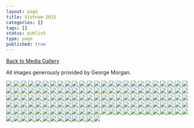```yaml
---
layout: page
title: Vietnam 2015
categories: []
tags: []
status: publish
type: page
published: true
---
```

<p><a title="Gallery" href="/media/">Back to Media Gallery</a></p>
<p>
All images generously provided by George Morgan.
</p>
<!-- Darkbox -->
<div class="darkbox">
<a href="http://vietnamvac.isamonkey.org/gallery/vietnam-2015/1-IMG_9487.jpg" data-darkbox="vietnam-2015">
  <img src="http://vietnamvac.isamonkey.org/gallery/vietnam-2015/thumbs/1-IMG_9487.jpg" />
</a>
<a href="http://vietnamvac.isamonkey.org/gallery/vietnam-2015/2-IMG_9826.jpg" data-darkbox="vietnam-2015">
  <img src="http://vietnamvac.isamonkey.org/gallery/vietnam-2015/thumbs/2-IMG_9826.jpg" />
</a>
<a href="http://vietnamvac.isamonkey.org/gallery/vietnam-2015/3-IMG_9619.jpg" data-darkbox="vietnam-2015">
  <img src="http://vietnamvac.isamonkey.org/gallery/vietnam-2015/thumbs/3-IMG_9619.jpg" />
</a>
<a href="http://vietnamvac.isamonkey.org/gallery/vietnam-2015/4-IMG_9745.jpg" data-darkbox="vietnam-2015">
  <img src="http://vietnamvac.isamonkey.org/gallery/vietnam-2015/thumbs/4-IMG_9745.jpg" />
</a>
<a href="http://vietnamvac.isamonkey.org/gallery/vietnam-2015/5-IMG_9806.jpg" data-darkbox="vietnam-2015">
  <img src="http://vietnamvac.isamonkey.org/gallery/vietnam-2015/thumbs/5-IMG_9806.jpg" />
</a>
<a href="http://vietnamvac.isamonkey.org/gallery/vietnam-2015/6-IMG_9516.jpg" data-darkbox="vietnam-2015">
  <img src="http://vietnamvac.isamonkey.org/gallery/vietnam-2015/thumbs/6-IMG_9516.jpg" />
</a>
<a href="http://vietnamvac.isamonkey.org/gallery/vietnam-2015/7-IMG_9714.jpg" data-darkbox="vietnam-2015">
  <img src="http://vietnamvac.isamonkey.org/gallery/vietnam-2015/thumbs/7-IMG_9714.jpg" />
</a>
<a href="http://vietnamvac.isamonkey.org/gallery/vietnam-2015/8-IMG_9793.jpg" data-darkbox="vietnam-2015">
  <img src="http://vietnamvac.isamonkey.org/gallery/vietnam-2015/thumbs/8-IMG_9793.jpg" />
</a>
<a href="http://vietnamvac.isamonkey.org/gallery/vietnam-2015/9-IMG_9590.jpg" data-darkbox="vietnam-2015">
  <img src="http://vietnamvac.isamonkey.org/gallery/vietnam-2015/thumbs/9-IMG_9590.jpg" />
</a>
<a href="http://vietnamvac.isamonkey.org/gallery/vietnam-2015/10-IMG_9858.jpg" data-darkbox="vietnam-2015">
  <img src="http://vietnamvac.isamonkey.org/gallery/vietnam-2015/thumbs/10-IMG_9858.jpg" />
</a>
<a href="http://vietnamvac.isamonkey.org/gallery/vietnam-2015/11-IMG_9853.jpg" data-darkbox="vietnam-2015">
  <img src="http://vietnamvac.isamonkey.org/gallery/vietnam-2015/thumbs/11-IMG_9853.jpg" />
</a>
<a href="http://vietnamvac.isamonkey.org/gallery/vietnam-2015/12-IMG_9802.jpg" data-darkbox="vietnam-2015">
  <img src="http://vietnamvac.isamonkey.org/gallery/vietnam-2015/thumbs/12-IMG_9802.jpg" />
</a>
<a href="http://vietnamvac.isamonkey.org/gallery/vietnam-2015/13-IMG_9413.jpg" data-darkbox="vietnam-2015">
  <img src="http://vietnamvac.isamonkey.org/gallery/vietnam-2015/thumbs/13-IMG_9413.jpg" />
</a>
<a href="http://vietnamvac.isamonkey.org/gallery/vietnam-2015/14-IMG_9775.jpg" data-darkbox="vietnam-2015">
  <img src="http://vietnamvac.isamonkey.org/gallery/vietnam-2015/thumbs/14-IMG_9775.jpg" />
</a>
<a href="http://vietnamvac.isamonkey.org/gallery/vietnam-2015/15-IMG_9655.jpg" data-darkbox="vietnam-2015">
  <img src="http://vietnamvac.isamonkey.org/gallery/vietnam-2015/thumbs/15-IMG_9655.jpg" />
</a>
<a href="http://vietnamvac.isamonkey.org/gallery/vietnam-2015/16-IMG_9742.jpg" data-darkbox="vietnam-2015">
  <img src="http://vietnamvac.isamonkey.org/gallery/vietnam-2015/thumbs/16-IMG_9742.jpg" />
</a>
<a href="http://vietnamvac.isamonkey.org/gallery/vietnam-2015/17-IMG_9577.jpg" data-darkbox="vietnam-2015">
  <img src="http://vietnamvac.isamonkey.org/gallery/vietnam-2015/thumbs/17-IMG_9577.jpg" />
</a>
<a href="http://vietnamvac.isamonkey.org/gallery/vietnam-2015/18-IMG_9455.jpg" data-darkbox="vietnam-2015">
  <img src="http://vietnamvac.isamonkey.org/gallery/vietnam-2015/thumbs/18-IMG_9455.jpg" />
</a>
<a href="http://vietnamvac.isamonkey.org/gallery/vietnam-2015/19-IMG_9679.jpg" data-darkbox="vietnam-2015">
  <img src="http://vietnamvac.isamonkey.org/gallery/vietnam-2015/thumbs/19-IMG_9679.jpg" />
</a>
<a href="http://vietnamvac.isamonkey.org/gallery/vietnam-2015/20-IMG_9632.jpg" data-darkbox="vietnam-2015">
  <img src="http://vietnamvac.isamonkey.org/gallery/vietnam-2015/thumbs/20-IMG_9632.jpg" />
</a>
<a href="http://vietnamvac.isamonkey.org/gallery/vietnam-2015/21-IMG_9560.jpg" data-darkbox="vietnam-2015">
  <img src="http://vietnamvac.isamonkey.org/gallery/vietnam-2015/thumbs/21-IMG_9560.jpg" />
</a>
<a href="http://vietnamvac.isamonkey.org/gallery/vietnam-2015/22-IMG_9722.jpg" data-darkbox="vietnam-2015">
  <img src="http://vietnamvac.isamonkey.org/gallery/vietnam-2015/thumbs/22-IMG_9722.jpg" />
</a>
<a href="http://vietnamvac.isamonkey.org/gallery/vietnam-2015/23-IMG_9726.jpg" data-darkbox="vietnam-2015">
  <img src="http://vietnamvac.isamonkey.org/gallery/vietnam-2015/thumbs/23-IMG_9726.jpg" />
</a>
<a href="http://vietnamvac.isamonkey.org/gallery/vietnam-2015/24-IMG_9614.jpg" data-darkbox="vietnam-2015">
  <img src="http://vietnamvac.isamonkey.org/gallery/vietnam-2015/thumbs/24-IMG_9614.jpg" />
</a>
<a href="http://vietnamvac.isamonkey.org/gallery/vietnam-2015/25-IMG_9451.jpg" data-darkbox="vietnam-2015">
  <img src="http://vietnamvac.isamonkey.org/gallery/vietnam-2015/thumbs/25-IMG_9451.jpg" />
</a>
<a href="http://vietnamvac.isamonkey.org/gallery/vietnam-2015/26-IMG_9809.jpg" data-darkbox="vietnam-2015">
  <img src="http://vietnamvac.isamonkey.org/gallery/vietnam-2015/thumbs/26-IMG_9809.jpg" />
</a>
<a href="http://vietnamvac.isamonkey.org/gallery/vietnam-2015/27-IMG_9814.jpg" data-darkbox="vietnam-2015">
  <img src="http://vietnamvac.isamonkey.org/gallery/vietnam-2015/thumbs/27-IMG_9814.jpg" />
</a>
<a href="http://vietnamvac.isamonkey.org/gallery/vietnam-2015/28-IMG_9813.jpg" data-darkbox="vietnam-2015">
  <img src="http://vietnamvac.isamonkey.org/gallery/vietnam-2015/thumbs/28-IMG_9813.jpg" />
</a>
<a href="http://vietnamvac.isamonkey.org/gallery/vietnam-2015/29-IMG_9829.jpg" data-darkbox="vietnam-2015">
  <img src="http://vietnamvac.isamonkey.org/gallery/vietnam-2015/thumbs/29-IMG_9829.jpg" />
</a>
<a href="http://vietnamvac.isamonkey.org/gallery/vietnam-2015/30-IMG_9763.jpg" data-darkbox="vietnam-2015">
  <img src="http://vietnamvac.isamonkey.org/gallery/vietnam-2015/thumbs/30-IMG_9763.jpg" />
</a>
<a href="http://vietnamvac.isamonkey.org/gallery/vietnam-2015/31-IMG_9711.jpg" data-darkbox="vietnam-2015">
  <img src="http://vietnamvac.isamonkey.org/gallery/vietnam-2015/thumbs/31-IMG_9711.jpg" />
</a>
<a href="http://vietnamvac.isamonkey.org/gallery/vietnam-2015/32-IMG_9630.jpg" data-darkbox="vietnam-2015">
  <img src="http://vietnamvac.isamonkey.org/gallery/vietnam-2015/thumbs/32-IMG_9630.jpg" />
</a>
<a href="http://vietnamvac.isamonkey.org/gallery/vietnam-2015/33-IMG_9526.jpg" data-darkbox="vietnam-2015">
  <img src="http://vietnamvac.isamonkey.org/gallery/vietnam-2015/thumbs/33-IMG_9526.jpg" />
</a>
<a href="http://vietnamvac.isamonkey.org/gallery/vietnam-2015/34-IMG_9812.jpg" data-darkbox="vietnam-2015">
  <img src="http://vietnamvac.isamonkey.org/gallery/vietnam-2015/thumbs/34-IMG_9812.jpg" />
</a>
<a href="http://vietnamvac.isamonkey.org/gallery/vietnam-2015/35-IMG_9505.jpg" data-darkbox="vietnam-2015">
  <img src="http://vietnamvac.isamonkey.org/gallery/vietnam-2015/thumbs/35-IMG_9505.jpg" />
</a>
<a href="http://vietnamvac.isamonkey.org/gallery/vietnam-2015/36-IMG_9552.jpg" data-darkbox="vietnam-2015">
  <img src="http://vietnamvac.isamonkey.org/gallery/vietnam-2015/thumbs/36-IMG_9552.jpg" />
</a>
<a href="http://vietnamvac.isamonkey.org/gallery/vietnam-2015/37-IMG_9727.jpg" data-darkbox="vietnam-2015">
  <img src="http://vietnamvac.isamonkey.org/gallery/vietnam-2015/thumbs/37-IMG_9727.jpg" />
</a>
<a href="http://vietnamvac.isamonkey.org/gallery/vietnam-2015/38-IMG_9738.jpg" data-darkbox="vietnam-2015">
  <img src="http://vietnamvac.isamonkey.org/gallery/vietnam-2015/thumbs/38-IMG_9738.jpg" />
</a>
<a href="http://vietnamvac.isamonkey.org/gallery/vietnam-2015/39-IMG_9732.jpg" data-darkbox="vietnam-2015">
  <img src="http://vietnamvac.isamonkey.org/gallery/vietnam-2015/thumbs/39-IMG_9732.jpg" />
</a>
<a href="http://vietnamvac.isamonkey.org/gallery/vietnam-2015/40-IMG_9739.jpg" data-darkbox="vietnam-2015">
  <img src="http://vietnamvac.isamonkey.org/gallery/vietnam-2015/thumbs/40-IMG_9739.jpg" />
</a>
<a href="http://vietnamvac.isamonkey.org/gallery/vietnam-2015/41-IMG_9737.jpg" data-darkbox="vietnam-2015">
  <img src="http://vietnamvac.isamonkey.org/gallery/vietnam-2015/thumbs/41-IMG_9737.jpg" />
</a>
<a href="http://vietnamvac.isamonkey.org/gallery/vietnam-2015/42-IMG_9746.jpg" data-darkbox="vietnam-2015">
  <img src="http://vietnamvac.isamonkey.org/gallery/vietnam-2015/thumbs/42-IMG_9746.jpg" />
</a>
<a href="http://vietnamvac.isamonkey.org/gallery/vietnam-2015/43-IMG_9601.jpg" data-darkbox="vietnam-2015">
  <img src="http://vietnamvac.isamonkey.org/gallery/vietnam-2015/thumbs/43-IMG_9601.jpg" />
</a>
<a href="http://vietnamvac.isamonkey.org/gallery/vietnam-2015/44-IMG_9547.jpg" data-darkbox="vietnam-2015">
  <img src="http://vietnamvac.isamonkey.org/gallery/vietnam-2015/thumbs/44-IMG_9547.jpg" />
</a>
<a href="http://vietnamvac.isamonkey.org/gallery/vietnam-2015/45-IMG_9670.jpg" data-darkbox="vietnam-2015">
  <img src="http://vietnamvac.isamonkey.org/gallery/vietnam-2015/thumbs/45-IMG_9670.jpg" />
</a>
<a href="http://vietnamvac.isamonkey.org/gallery/vietnam-2015/46-IMG_9832.jpg" data-darkbox="vietnam-2015">
  <img src="http://vietnamvac.isamonkey.org/gallery/vietnam-2015/thumbs/46-IMG_9832.jpg" />
</a>
<a href="http://vietnamvac.isamonkey.org/gallery/vietnam-2015/47-IMG_9610.jpg" data-darkbox="vietnam-2015">
  <img src="http://vietnamvac.isamonkey.org/gallery/vietnam-2015/thumbs/47-IMG_9610.jpg" />
</a>
<a href="http://vietnamvac.isamonkey.org/gallery/vietnam-2015/48-IMG_9497.jpg" data-darkbox="vietnam-2015">
  <img src="http://vietnamvac.isamonkey.org/gallery/vietnam-2015/thumbs/48-IMG_9497.jpg" />
</a>
<a href="http://vietnamvac.isamonkey.org/gallery/vietnam-2015/49-IMG_9640.jpg" data-darkbox="vietnam-2015">
  <img src="http://vietnamvac.isamonkey.org/gallery/vietnam-2015/thumbs/49-IMG_9640.jpg" />
</a>
<a href="http://vietnamvac.isamonkey.org/gallery/vietnam-2015/50-IMG_9788.jpg" data-darkbox="vietnam-2015">
  <img src="http://vietnamvac.isamonkey.org/gallery/vietnam-2015/thumbs/50-IMG_9788.jpg" />
</a>
<a href="http://vietnamvac.isamonkey.org/gallery/vietnam-2015/51-IMG_9582.jpg" data-darkbox="vietnam-2015">
  <img src="http://vietnamvac.isamonkey.org/gallery/vietnam-2015/thumbs/51-IMG_9582.jpg" />
</a>
<a href="http://vietnamvac.isamonkey.org/gallery/vietnam-2015/52-IMG_9683.jpg" data-darkbox="vietnam-2015">
  <img src="http://vietnamvac.isamonkey.org/gallery/vietnam-2015/thumbs/52-IMG_9683.jpg" />
</a>
<a href="http://vietnamvac.isamonkey.org/gallery/vietnam-2015/53-IMG_9687.jpg" data-darkbox="vietnam-2015">
  <img src="http://vietnamvac.isamonkey.org/gallery/vietnam-2015/thumbs/53-IMG_9687.jpg" />
</a>
<a href="http://vietnamvac.isamonkey.org/gallery/vietnam-2015/54-IMG_9850.jpg" data-darkbox="vietnam-2015">
  <img src="http://vietnamvac.isamonkey.org/gallery/vietnam-2015/thumbs/54-IMG_9850.jpg" />
</a>
<a href="http://vietnamvac.isamonkey.org/gallery/vietnam-2015/55-IMG_9608.jpg" data-darkbox="vietnam-2015">
  <img src="http://vietnamvac.isamonkey.org/gallery/vietnam-2015/thumbs/55-IMG_9608.jpg" />
</a>
<a href="http://vietnamvac.isamonkey.org/gallery/vietnam-2015/56-IMG_9777.jpg" data-darkbox="vietnam-2015">
  <img src="http://vietnamvac.isamonkey.org/gallery/vietnam-2015/thumbs/56-IMG_9777.jpg" />
</a>
<a href="http://vietnamvac.isamonkey.org/gallery/vietnam-2015/57-IMG_9752.jpg" data-darkbox="vietnam-2015">
  <img src="http://vietnamvac.isamonkey.org/gallery/vietnam-2015/thumbs/57-IMG_9752.jpg" />
</a>
<a href="http://vietnamvac.isamonkey.org/gallery/vietnam-2015/58-IMG_9449.jpg" data-darkbox="vietnam-2015">
  <img src="http://vietnamvac.isamonkey.org/gallery/vietnam-2015/thumbs/58-IMG_9449.jpg" />
</a>
<a href="http://vietnamvac.isamonkey.org/gallery/vietnam-2015/59-IMG_9754.jpg" data-darkbox="vietnam-2015">
  <img src="http://vietnamvac.isamonkey.org/gallery/vietnam-2015/thumbs/59-IMG_9754.jpg" />
</a>
<a href="http://vietnamvac.isamonkey.org/gallery/vietnam-2015/60-IMG_9731.jpg" data-darkbox="vietnam-2015">
  <img src="http://vietnamvac.isamonkey.org/gallery/vietnam-2015/thumbs/60-IMG_9731.jpg" />
</a>
<a href="http://vietnamvac.isamonkey.org/gallery/vietnam-2015/61-IMG_9435.jpg" data-darkbox="vietnam-2015">
  <img src="http://vietnamvac.isamonkey.org/gallery/vietnam-2015/thumbs/61-IMG_9435.jpg" />
</a>
<a href="http://vietnamvac.isamonkey.org/gallery/vietnam-2015/62-IMG_9603.jpg" data-darkbox="vietnam-2015">
  <img src="http://vietnamvac.isamonkey.org/gallery/vietnam-2015/thumbs/62-IMG_9603.jpg" />
</a>
<a href="http://vietnamvac.isamonkey.org/gallery/vietnam-2015/63-IMG_9490.jpg" data-darkbox="vietnam-2015">
  <img src="http://vietnamvac.isamonkey.org/gallery/vietnam-2015/thumbs/63-IMG_9490.jpg" />
</a>
<a href="http://vietnamvac.isamonkey.org/gallery/vietnam-2015/64-IMG_9820.jpg" data-darkbox="vietnam-2015">
  <img src="http://vietnamvac.isamonkey.org/gallery/vietnam-2015/thumbs/64-IMG_9820.jpg" />
</a>
<a href="http://vietnamvac.isamonkey.org/gallery/vietnam-2015/65-IMG_9622.jpg" data-darkbox="vietnam-2015">
  <img src="http://vietnamvac.isamonkey.org/gallery/vietnam-2015/thumbs/65-IMG_9622.jpg" />
</a>
<a href="http://vietnamvac.isamonkey.org/gallery/vietnam-2015/66-IMG_9766.jpg" data-darkbox="vietnam-2015">
  <img src="http://vietnamvac.isamonkey.org/gallery/vietnam-2015/thumbs/66-IMG_9766.jpg" />
</a>
<a href="http://vietnamvac.isamonkey.org/gallery/vietnam-2015/67-IMG_9528.jpg" data-darkbox="vietnam-2015">
  <img src="http://vietnamvac.isamonkey.org/gallery/vietnam-2015/thumbs/67-IMG_9528.jpg" />
</a>
<a href="http://vietnamvac.isamonkey.org/gallery/vietnam-2015/68-IMG_9578.jpg" data-darkbox="vietnam-2015">
  <img src="http://vietnamvac.isamonkey.org/gallery/vietnam-2015/thumbs/68-IMG_9578.jpg" />
</a>
<a href="http://vietnamvac.isamonkey.org/gallery/vietnam-2015/69-IMG_9514.jpg" data-darkbox="vietnam-2015">
  <img src="http://vietnamvac.isamonkey.org/gallery/vietnam-2015/thumbs/69-IMG_9514.jpg" />
</a>
<a href="http://vietnamvac.isamonkey.org/gallery/vietnam-2015/70-IMG_9780.jpg" data-darkbox="vietnam-2015">
  <img src="http://vietnamvac.isamonkey.org/gallery/vietnam-2015/thumbs/70-IMG_9780.jpg" />
</a>
<a href="http://vietnamvac.isamonkey.org/gallery/vietnam-2015/71-IMG_9841.jpg" data-darkbox="vietnam-2015">
  <img src="http://vietnamvac.isamonkey.org/gallery/vietnam-2015/thumbs/71-IMG_9841.jpg" />
</a>
<a href="http://vietnamvac.isamonkey.org/gallery/vietnam-2015/72-IMG_9569.jpg" data-darkbox="vietnam-2015">
  <img src="http://vietnamvac.isamonkey.org/gallery/vietnam-2015/thumbs/72-IMG_9569.jpg" />
</a>
<a href="http://vietnamvac.isamonkey.org/gallery/vietnam-2015/73-IMG_9835.jpg" data-darkbox="vietnam-2015">
  <img src="http://vietnamvac.isamonkey.org/gallery/vietnam-2015/thumbs/73-IMG_9835.jpg" />
</a>
<a href="http://vietnamvac.isamonkey.org/gallery/vietnam-2015/74-IMG_9522.jpg" data-darkbox="vietnam-2015">
  <img src="http://vietnamvac.isamonkey.org/gallery/vietnam-2015/thumbs/74-IMG_9522.jpg" />
</a>
<a href="http://vietnamvac.isamonkey.org/gallery/vietnam-2015/75-IMG_9598.jpg" data-darkbox="vietnam-2015">
  <img src="http://vietnamvac.isamonkey.org/gallery/vietnam-2015/thumbs/75-IMG_9598.jpg" />
</a>
<a href="http://vietnamvac.isamonkey.org/gallery/vietnam-2015/76-IMG_9636.jpg" data-darkbox="vietnam-2015">
  <img src="http://vietnamvac.isamonkey.org/gallery/vietnam-2015/thumbs/76-IMG_9636.jpg" />
</a>
<a href="http://vietnamvac.isamonkey.org/gallery/vietnam-2015/77-IMG_9827.jpg" data-darkbox="vietnam-2015">
  <img src="http://vietnamvac.isamonkey.org/gallery/vietnam-2015/thumbs/77-IMG_9827.jpg" />
</a>
<a href="http://vietnamvac.isamonkey.org/gallery/vietnam-2015/78-IMG_9380.jpg" data-darkbox="vietnam-2015">
  <img src="http://vietnamvac.isamonkey.org/gallery/vietnam-2015/thumbs/78-IMG_9380.jpg" />
</a>
<a href="http://vietnamvac.isamonkey.org/gallery/vietnam-2015/79-IMG_9502.jpg" data-darkbox="vietnam-2015">
  <img src="http://vietnamvac.isamonkey.org/gallery/vietnam-2015/thumbs/79-IMG_9502.jpg" />
</a>
<a href="http://vietnamvac.isamonkey.org/gallery/vietnam-2015/80-IMG_9690.jpg" data-darkbox="vietnam-2015">
  <img src="http://vietnamvac.isamonkey.org/gallery/vietnam-2015/thumbs/80-IMG_9690.jpg" />
</a>
<a href="http://vietnamvac.isamonkey.org/gallery/vietnam-2015/81-IMG_9677.jpg" data-darkbox="vietnam-2015">
  <img src="http://vietnamvac.isamonkey.org/gallery/vietnam-2015/thumbs/81-IMG_9677.jpg" />
</a>
<a href="http://vietnamvac.isamonkey.org/gallery/vietnam-2015/82-IMG_9629.jpg" data-darkbox="vietnam-2015">
  <img src="http://vietnamvac.isamonkey.org/gallery/vietnam-2015/thumbs/82-IMG_9629.jpg" />
</a>
<a href="http://vietnamvac.isamonkey.org/gallery/vietnam-2015/83-IMG_9764.jpg" data-darkbox="vietnam-2015">
  <img src="http://vietnamvac.isamonkey.org/gallery/vietnam-2015/thumbs/83-IMG_9764.jpg" />
</a>
<a href="http://vietnamvac.isamonkey.org/gallery/vietnam-2015/84-IMG_9606.jpg" data-darkbox="vietnam-2015">
  <img src="http://vietnamvac.isamonkey.org/gallery/vietnam-2015/thumbs/84-IMG_9606.jpg" />
</a>
<a href="http://vietnamvac.isamonkey.org/gallery/vietnam-2015/85-IMG_9542.jpg" data-darkbox="vietnam-2015">
  <img src="http://vietnamvac.isamonkey.org/gallery/vietnam-2015/thumbs/85-IMG_9542.jpg" />
</a>
<a href="http://vietnamvac.isamonkey.org/gallery/vietnam-2015/86-IMG_9596.jpg" data-darkbox="vietnam-2015">
  <img src="http://vietnamvac.isamonkey.org/gallery/vietnam-2015/thumbs/86-IMG_9596.jpg" />
</a>
<a href="http://vietnamvac.isamonkey.org/gallery/vietnam-2015/87-IMG_9864.jpg" data-darkbox="vietnam-2015">
  <img src="http://vietnamvac.isamonkey.org/gallery/vietnam-2015/thumbs/87-IMG_9864.jpg" />
</a>
<a href="http://vietnamvac.isamonkey.org/gallery/vietnam-2015/88-IMG_9869.jpg" data-darkbox="vietnam-2015">
  <img src="http://vietnamvac.isamonkey.org/gallery/vietnam-2015/thumbs/88-IMG_9869.jpg" />
</a>
<a href="http://vietnamvac.isamonkey.org/gallery/vietnam-2015/89-IMG_9875.jpg" data-darkbox="vietnam-2015">
  <img src="http://vietnamvac.isamonkey.org/gallery/vietnam-2015/thumbs/89-IMG_9875.jpg" />
</a>
<a href="http://vietnamvac.isamonkey.org/gallery/vietnam-2015/90-IMG_9874.jpg" data-darkbox="vietnam-2015">
  <img src="http://vietnamvac.isamonkey.org/gallery/vietnam-2015/thumbs/90-IMG_9874.jpg" />
</a>
<a href="http://vietnamvac.isamonkey.org/gallery/vietnam-2015/91-IMG_9877.jpg" data-darkbox="vietnam-2015">
  <img src="http://vietnamvac.isamonkey.org/gallery/vietnam-2015/thumbs/91-IMG_9877.jpg" />
</a>
<a href="http://vietnamvac.isamonkey.org/gallery/vietnam-2015/92-IMG_9880.jpg" data-darkbox="vietnam-2015">
  <img src="http://vietnamvac.isamonkey.org/gallery/vietnam-2015/thumbs/92-IMG_9880.jpg" />
</a>
<a href="http://vietnamvac.isamonkey.org/gallery/vietnam-2015/93-IMG_9914.jpg" data-darkbox="vietnam-2015">
  <img src="http://vietnamvac.isamonkey.org/gallery/vietnam-2015/thumbs/93-IMG_9914.jpg" />
</a>
<a href="http://vietnamvac.isamonkey.org/gallery/vietnam-2015/94-IMG_9915.jpg" data-darkbox="vietnam-2015">
  <img src="http://vietnamvac.isamonkey.org/gallery/vietnam-2015/thumbs/94-IMG_9915.jpg" />
</a>
<a href="http://vietnamvac.isamonkey.org/gallery/vietnam-2015/95-IMG_9919.jpg" data-darkbox="vietnam-2015">
  <img src="http://vietnamvac.isamonkey.org/gallery/vietnam-2015/thumbs/95-IMG_9919.jpg" />
</a>
<a href="http://vietnamvac.isamonkey.org/gallery/vietnam-2015/96-IMG_9923.jpg" data-darkbox="vietnam-2015">
  <img src="http://vietnamvac.isamonkey.org/gallery/vietnam-2015/thumbs/96-IMG_9923.jpg" />
</a>
<a href="http://vietnamvac.isamonkey.org/gallery/vietnam-2015/97-IMG_9929.jpg" data-darkbox="vietnam-2015">
  <img src="http://vietnamvac.isamonkey.org/gallery/vietnam-2015/thumbs/97-IMG_9929.jpg" />
</a>
<a href="http://vietnamvac.isamonkey.org/gallery/vietnam-2015/98-IMG_9931.jpg" data-darkbox="vietnam-2015">
  <img src="http://vietnamvac.isamonkey.org/gallery/vietnam-2015/thumbs/98-IMG_9931.jpg" />
</a>
<a href="http://vietnamvac.isamonkey.org/gallery/vietnam-2015/99-IMG_9938.jpg" data-darkbox="vietnam-2015">
  <img src="http://vietnamvac.isamonkey.org/gallery/vietnam-2015/thumbs/99-IMG_9938.jpg" />
</a>
<a href="http://vietnamvac.isamonkey.org/gallery/vietnam-2015/100-IMG_9955.jpg" data-darkbox="vietnam-2015">
  <img src="http://vietnamvac.isamonkey.org/gallery/vietnam-2015/thumbs/100-IMG_9955.jpg" />
</a>
<a href="http://vietnamvac.isamonkey.org/gallery/vietnam-2015/101-IMG_9943.jpg" data-darkbox="vietnam-2015">
  <img src="http://vietnamvac.isamonkey.org/gallery/vietnam-2015/thumbs/101-IMG_9943.jpg" />
</a>
<a href="http://vietnamvac.isamonkey.org/gallery/vietnam-2015/102-IMG_9962.jpg" data-darkbox="vietnam-2015">
  <img src="http://vietnamvac.isamonkey.org/gallery/vietnam-2015/thumbs/102-IMG_9962.jpg" />
</a>
<a href="http://vietnamvac.isamonkey.org/gallery/vietnam-2015/103-IMG_9965.jpg" data-darkbox="vietnam-2015">
  <img src="http://vietnamvac.isamonkey.org/gallery/vietnam-2015/thumbs/103-IMG_9965.jpg" />
</a>
<a href="http://vietnamvac.isamonkey.org/gallery/vietnam-2015/104-IMG_9972.jpg" data-darkbox="vietnam-2015">
  <img src="http://vietnamvac.isamonkey.org/gallery/vietnam-2015/thumbs/104-IMG_9972.jpg" />
</a>
<a href="http://vietnamvac.isamonkey.org/gallery/vietnam-2015/105-IMG_9974.jpg" data-darkbox="vietnam-2015">
  <img src="http://vietnamvac.isamonkey.org/gallery/vietnam-2015/thumbs/105-IMG_9974.jpg" />
</a>
<a href="http://vietnamvac.isamonkey.org/gallery/vietnam-2015/106-IMG_9983.jpg" data-darkbox="vietnam-2015">
  <img src="http://vietnamvac.isamonkey.org/gallery/vietnam-2015/thumbs/106-IMG_9983.jpg" />
</a>
<a href="http://vietnamvac.isamonkey.org/gallery/vietnam-2015/107-IMG_9992.jpg" data-darkbox="vietnam-2015">
  <img src="http://vietnamvac.isamonkey.org/gallery/vietnam-2015/thumbs/107-IMG_9992.jpg" />
</a>
<a href="http://vietnamvac.isamonkey.org/gallery/vietnam-2015/108-IMG_9996.jpg" data-darkbox="vietnam-2015">
  <img src="http://vietnamvac.isamonkey.org/gallery/vietnam-2015/thumbs/108-IMG_9996.jpg" />
</a>
<a href="http://vietnamvac.isamonkey.org/gallery/vietnam-2015/109-IMG_0056.jpg" data-darkbox="vietnam-2015">
  <img src="http://vietnamvac.isamonkey.org/gallery/vietnam-2015/thumbs/109-IMG_0056.jpg" />
</a>
<a href="http://vietnamvac.isamonkey.org/gallery/vietnam-2015/110-IMG_0184.jpg" data-darkbox="vietnam-2015">
  <img src="http://vietnamvac.isamonkey.org/gallery/vietnam-2015/thumbs/110-IMG_0184.jpg" />
</a>
<a href="http://vietnamvac.isamonkey.org/gallery/vietnam-2015/111-IMG_0198.jpg" data-darkbox="vietnam-2015">
  <img src="http://vietnamvac.isamonkey.org/gallery/vietnam-2015/thumbs/111-IMG_0198.jpg" />
</a>
<a href="http://vietnamvac.isamonkey.org/gallery/vietnam-2015/112-IMG_0205.jpg" data-darkbox="vietnam-2015">
  <img src="http://vietnamvac.isamonkey.org/gallery/vietnam-2015/thumbs/112-IMG_0205.jpg" />
</a>
<a href="http://vietnamvac.isamonkey.org/gallery/vietnam-2015/113-IMG_0210.jpg" data-darkbox="vietnam-2015">
  <img src="http://vietnamvac.isamonkey.org/gallery/vietnam-2015/thumbs/113-IMG_0210.jpg" />
</a>
<a href="http://vietnamvac.isamonkey.org/gallery/vietnam-2015/114-IMG_0213.jpg" data-darkbox="vietnam-2015">
  <img src="http://vietnamvac.isamonkey.org/gallery/vietnam-2015/thumbs/114-IMG_0213.jpg" />
</a>
<a href="http://vietnamvac.isamonkey.org/gallery/vietnam-2015/115-IMG_0220.jpg" data-darkbox="vietnam-2015">
  <img src="http://vietnamvac.isamonkey.org/gallery/vietnam-2015/thumbs/115-IMG_0220.jpg" />
</a>
<a href="http://vietnamvac.isamonkey.org/gallery/vietnam-2015/116-IMG_0227.jpg" data-darkbox="vietnam-2015">
  <img src="http://vietnamvac.isamonkey.org/gallery/vietnam-2015/thumbs/116-IMG_0227.jpg" />
</a>
<a href="http://vietnamvac.isamonkey.org/gallery/vietnam-2015/117-IMG_0251.jpg" data-darkbox="vietnam-2015">
  <img src="http://vietnamvac.isamonkey.org/gallery/vietnam-2015/thumbs/117-IMG_0251.jpg" />
</a>
<a href="http://vietnamvac.isamonkey.org/gallery/vietnam-2015/118-IMG_0259.jpg" data-darkbox="vietnam-2015">
  <img src="http://vietnamvac.isamonkey.org/gallery/vietnam-2015/thumbs/118-IMG_0259.jpg" />
</a>
<a href="http://vietnamvac.isamonkey.org/gallery/vietnam-2015/119-IMG_0260.jpg" data-darkbox="vietnam-2015">
  <img src="http://vietnamvac.isamonkey.org/gallery/vietnam-2015/thumbs/119-IMG_0260.jpg" />
</a>
<a href="http://vietnamvac.isamonkey.org/gallery/vietnam-2015/120-IMG_0277.jpg" data-darkbox="vietnam-2015">
  <img src="http://vietnamvac.isamonkey.org/gallery/vietnam-2015/thumbs/120-IMG_0277.jpg" />
</a>
<a href="http://vietnamvac.isamonkey.org/gallery/vietnam-2015/121-IMG_0306.jpg" data-darkbox="vietnam-2015">
  <img src="http://vietnamvac.isamonkey.org/gallery/vietnam-2015/thumbs/121-IMG_0306.jpg" />
</a>
<a href="http://vietnamvac.isamonkey.org/gallery/vietnam-2015/122-IMG_0311.jpg" data-darkbox="vietnam-2015">
  <img src="http://vietnamvac.isamonkey.org/gallery/vietnam-2015/thumbs/122-IMG_0311.jpg" />
</a>
<a href="http://vietnamvac.isamonkey.org/gallery/vietnam-2015/123-IMG_0323.jpg" data-darkbox="vietnam-2015">
  <img src="http://vietnamvac.isamonkey.org/gallery/vietnam-2015/thumbs/123-IMG_0323.jpg" />
</a>
<a href="http://vietnamvac.isamonkey.org/gallery/vietnam-2015/124-IMG_0330.jpg" data-darkbox="vietnam-2015">
  <img src="http://vietnamvac.isamonkey.org/gallery/vietnam-2015/thumbs/124-IMG_0330.jpg" />
</a>
<a href="http://vietnamvac.isamonkey.org/gallery/vietnam-2015/125-IMG_0371.jpg" data-darkbox="vietnam-2015">
  <img src="http://vietnamvac.isamonkey.org/gallery/vietnam-2015/thumbs/125-IMG_0371.jpg" />
</a>
<a href="http://vietnamvac.isamonkey.org/gallery/vietnam-2015/126-IMG_0404.jpg" data-darkbox="vietnam-2015">
  <img src="http://vietnamvac.isamonkey.org/gallery/vietnam-2015/thumbs/126-IMG_0404.jpg" />
</a>
<a href="http://vietnamvac.isamonkey.org/gallery/vietnam-2015/127-IMG_0406.jpg" data-darkbox="vietnam-2015">
  <img src="http://vietnamvac.isamonkey.org/gallery/vietnam-2015/thumbs/127-IMG_0406.jpg" />
</a>
<a href="http://vietnamvac.isamonkey.org/gallery/vietnam-2015/128-IMG_0410.jpg" data-darkbox="vietnam-2015">
  <img src="http://vietnamvac.isamonkey.org/gallery/vietnam-2015/thumbs/128-IMG_0410.jpg" />
</a>
<a href="http://vietnamvac.isamonkey.org/gallery/vietnam-2015/129-IMG_0427.jpg" data-darkbox="vietnam-2015">
  <img src="http://vietnamvac.isamonkey.org/gallery/vietnam-2015/thumbs/129-IMG_0427.jpg" />
</a>
<a href="http://vietnamvac.isamonkey.org/gallery/vietnam-2015/130-IMG_0456.jpg" data-darkbox="vietnam-2015">
  <img src="http://vietnamvac.isamonkey.org/gallery/vietnam-2015/thumbs/130-IMG_0456.jpg" />
</a>
<a href="http://vietnamvac.isamonkey.org/gallery/vietnam-2015/131-IMG_0463.jpg" data-darkbox="vietnam-2015">
  <img src="http://vietnamvac.isamonkey.org/gallery/vietnam-2015/thumbs/131-IMG_0463.jpg" />
</a>
<a href="http://vietnamvac.isamonkey.org/gallery/vietnam-2015/132-IMG_0485.jpg" data-darkbox="vietnam-2015">
  <img src="http://vietnamvac.isamonkey.org/gallery/vietnam-2015/thumbs/132-IMG_0485.jpg" />
</a>
<a href="http://vietnamvac.isamonkey.org/gallery/vietnam-2015/133-IMG_0489.jpg" data-darkbox="vietnam-2015">
  <img src="http://vietnamvac.isamonkey.org/gallery/vietnam-2015/thumbs/133-IMG_0489.jpg" />
</a>
<a href="http://vietnamvac.isamonkey.org/gallery/vietnam-2015/134-IMG_0490.jpg" data-darkbox="vietnam-2015">
  <img src="http://vietnamvac.isamonkey.org/gallery/vietnam-2015/thumbs/134-IMG_0490.jpg" />
</a>
<a href="http://vietnamvac.isamonkey.org/gallery/vietnam-2015/135-IMG_0497.jpg" data-darkbox="vietnam-2015">
  <img src="http://vietnamvac.isamonkey.org/gallery/vietnam-2015/thumbs/135-IMG_0497.jpg" />
</a>
<a href="http://vietnamvac.isamonkey.org/gallery/vietnam-2015/136-IMG_0482.jpg" data-darkbox="vietnam-2015">
  <img src="http://vietnamvac.isamonkey.org/gallery/vietnam-2015/thumbs/136-IMG_0482.jpg" />
</a>
<a href="http://vietnamvac.isamonkey.org/gallery/vietnam-2015/137-IMG_0441.jpg" data-darkbox="vietnam-2015">
  <img src="http://vietnamvac.isamonkey.org/gallery/vietnam-2015/thumbs/137-IMG_0441.jpg" />
</a>
<a href="http://vietnamvac.isamonkey.org/gallery/vietnam-2015/138-IMG_0550.jpg" data-darkbox="vietnam-2015">
  <img src="http://vietnamvac.isamonkey.org/gallery/vietnam-2015/thumbs/138-IMG_0550.jpg" />
</a>

</div>
<!-- End darkbox -->